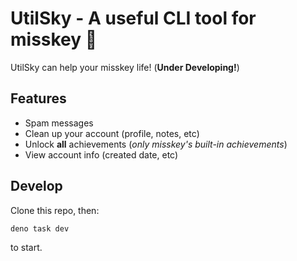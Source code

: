 # UtilSky - A useful CLI tool for misskey 💫

UtilSky can help your misskey life! (**Under Developing!**)

## Features

- Spam messages
- Clean up your account (profile, notes, etc)
- Unlock **all** achievements (_only misskey's built-in achievements_)
- View account info (created date, etc)

## Develop

Clone this repo, then:

```
deno task dev
```

to start.
